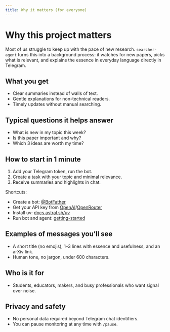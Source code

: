 ```yaml
---
title: Why it matters (for everyone)
---
```


# Why this project matters

Most of us struggle to keep up with the pace of new research. `searcher-agent`
turns this into a background process: it watches for new papers, picks what is
relevant, and explains the essence in everyday language directly in Telegram.

## What you get

- Clear summaries instead of walls of text.
- Gentle explanations for non-technical readers.
- Timely updates without manual searching.

## Typical questions it helps answer

- What is new in my topic this week?
- Is this paper important and why?
- Which 3 ideas are worth my time?

## How to start in 1 minute

1. Add your Telegram token, run the bot.
2. Create a task with your topic and minimal relevance.
3. Receive summaries and highlights in chat.

Shortcuts:

- Create a bot: [@BotFather](https://t.me/BotFather)
- Get your API key from [OpenAI](https://platform.openai.com/api-keys)/[OpenRouter](https://openrouter.ai/)
- Install uv: [docs.astral.sh/uv](https://docs.astral.sh/uv/)
- Run bot and agent: [getting-started](getting-started.html)

## Examples of messages you’ll see

- A short title (no emojis), 1–3 lines with essence and usefulness, and an arXiv link.
- Human tone, no jargon, under 600 characters.

## Who is it for

- Students, educators, makers, and busy professionals who want signal over noise.

## Privacy and safety

- No personal data required beyond Telegram chat identifiers.
- You can pause monitoring at any time with `/pause`.


